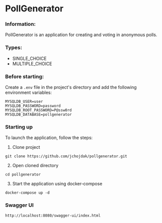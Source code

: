 # PollGenerator
### Information:
PollGenerator is an application for creating and voting in anonymous polls.

### Types:
* SINGLE_CHOICE
* MULTIPLE_CHOICE

### Before starting:
Create a `.env` file in the project's directory and add the following environment variables:
```
MYSQLDB_USER=user
MYSQLDB_PASSWORD=password
MYSQLDB_ROOT_PASSWORD=P@ssw0rd
MYSQLDB_DATABASE=pollgenerator
```

### Starting up
To launch the application, follow the steps:
1. Clone project
```
git clone https://github.com/jchojdak/pollgenerator.git
```
2. Open cloned directory
```
cd pollgenerator
```
3. Start the application using docker-compose
```
docker-compose up -d
```

### Swagger UI
```
http://localhost:8080/swagger-ui/index.html
```